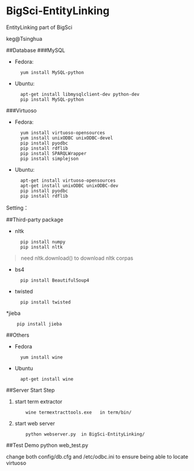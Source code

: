 BigSci-EntityLinking
====================

EntityLinking part of BigSci

keg@Tsinghua

##Database
###MySQL
* Fedora:

        yum install MySQL-python

* Ubuntu:

        apt-get install libmysqlclient-dev python-dev
        pip install MySQL-python

###Virtuoso
* Fedora:

        yum install virtuoso-opensources
        yum install unixODBC unixODBC-devel
        pip install pyodbc 
        pip install rdflib
        pip install SPARQLWrapper
        pip install simplejson

* Ubuntu:

        apt-get install virtuoso-opensources
        apt-get install unixODBC unixODBC-dev
        pip install pyodbc 
        pip install rdflib

Setting：

##Third-party package
* nltk 

        pip install numpy
        pip install nltk

> need nltk.download() to download nltk corpas

* bs4    
 
        pip install BeautifulSoup4

* twisted 

        pip install twisted

*jieba
        
        pip install jieba

##Others
* Fedora

        yum install wine

* Ubuntu

        apt-get install wine

##Server Start Step
1. start term extractor

           wine termextracttools.exe   in term/bin/


2. start web server

           python webserver.py  in BigSci-EntityLinking/

##Test Demo
    python web_test.py


change both config/db.cfg and /etc/odbc.ini to ensure being able to locate virtuoso
